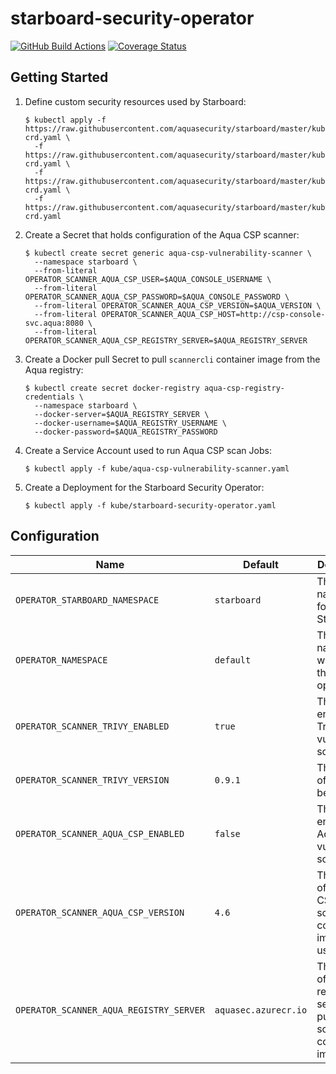 # starboard-security-operator

[![GitHub Build Actions][build-action-img]][actions]
[![Coverage Status][cov-img]][cov]

## Getting Started

1. Define custom security resources used by Starboard:
   ```
   $ kubectl apply -f https://raw.githubusercontent.com/aquasecurity/starboard/master/kube/crd/vulnerabilities-crd.yaml \
     -f https://raw.githubusercontent.com/aquasecurity/starboard/master/kube/crd/configauditreports-crd.yaml \
     -f https://raw.githubusercontent.com/aquasecurity/starboard/master/kube/crd/ciskubebenchreports-crd.yaml \
     -f https://raw.githubusercontent.com/aquasecurity/starboard/master/kube/crd/kubehunterreports-crd.yaml
   ```
2. Create a Secret that holds configuration of the Aqua CSP scanner:
   ```
   $ kubectl create secret generic aqua-csp-vulnerability-scanner \
     --namespace starboard \
     --from-literal OPERATOR_SCANNER_AQUA_CSP_USER=$AQUA_CONSOLE_USERNAME \
     --from-literal OPERATOR_SCANNER_AQUA_CSP_PASSWORD=$AQUA_CONSOLE_PASSWORD \
     --from-literal OPERATOR_SCANNER_AQUA_CSP_VERSION=$AQUA_VERSION \
     --from-literal OPERATOR_SCANNER_AQUA_CSP_HOST=http://csp-console-svc.aqua:8080 \
     --from-literal OPERATOR_SCANNER_AQUA_CSP_REGISTRY_SERVER=$AQUA_REGISTRY_SERVER
   ```
3. Create a Docker pull Secret to pull `scannercli` container image from the Aqua registry:
   ```
   $ kubectl create secret docker-registry aqua-csp-registry-credentials \
     --namespace starboard \
     --docker-server=$AQUA_REGISTRY_SERVER \
     --docker-username=$AQUA_REGISTRY_USERNAME \
     --docker-password=$AQUA_REGISTRY_PASSWORD
   ```
4. Create a Service Account used to run Aqua CSP scan Jobs:
   ```
   $ kubectl apply -f kube/aqua-csp-vulnerability-scanner.yaml
   ```
5. Create a Deployment for the Starboard Security Operator:
   ```
   $ kubectl apply -f kube/starboard-security-operator.yaml
   ```

## Configuration

| Name                                    | Default              | Description |
|-----------------------------------------|----------------------|-------------|
| `OPERATOR_STARBOARD_NAMESPACE`          | `starboard`          | The default namespace for Starboard |
| `OPERATOR_NAMESPACE`                    | `default`            | The namespace watched by the operator |
| `OPERATOR_SCANNER_TRIVY_ENABLED`        | `true`               | The flag to enable Trivy vulnerability scanner |
| `OPERATOR_SCANNER_TRIVY_VERSION`        | `0.9.1`              | The version of Trivy to be used |
| `OPERATOR_SCANNER_AQUA_CSP_ENABLED`     | `false`              | The flag to enable Aqua CSP vulnerability scanner |
| `OPERATOR_SCANNER_AQUA_CSP_VERSION`     | `4.6`                | The version of Aqua CSP scannercli container image to be used |
| `OPERATOR_SCANNER_AQUA_REGISTRY_SERVER` | `aquasec.azurecr.io` | The name of Aqua registry server to pull the scannercli container image from |

[build-action-img]: https://github.com/aquasecurity/starboard-security-operator/workflows/build/badge.svg
[actions]: https://github.com/aquasecurity/starboard-security-operator/actions
[cov-img]: https://codecov.io/github/aquasecurity/starboard-security-operator/branch/master/graph/badge.svg
[cov]: https://codecov.io/github/aquasecurity/starboard-security-operator
